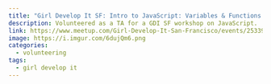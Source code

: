```yaml
---
title: "Girl Develop It SF: Intro to JavaScript: Variables & Functions (TA)"
description: Volunteered as a TA for a GDI SF workshop on JavaScript.
link: https://www.meetup.com/Girl-Develop-It-San-Francisco/events/253392437/
image: https://i.imgur.com/6dujQm6.png
categories:
  - volunteering
tags:
  - girl develop it
---
```

